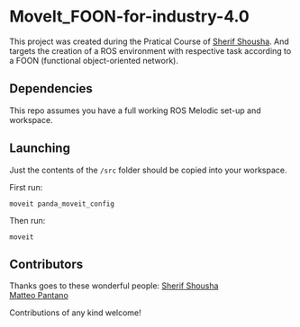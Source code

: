 # MoveIt_FOON-for-industry-4.0

This project was created during the Pratical Course of [Sherif Shousha](https://github.com/SherifShousha). And targets the creation of a ROS environment with respective task 
according to a FOON (functional object-oriented network).

## Dependencies

This repo assumes you have a full working ROS Melodic set-up and workspace.

## Launching

Just the contents of the `/src` folder should be copied into your workspace.

First run:
```
moveit panda_moveit_config
```
Then run:
```
moveit
```

## Contributors

Thanks goes to these wonderful people:
[Sherif Shousha](https://github.com/SherifShousha)<br />
[Matteo Pantano](https://github.com/matteopantano)

Contributions of any kind welcome!
